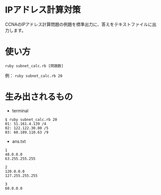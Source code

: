 # IPアドレス計算対策
CCNAのIPアドレス計算問題の例題を標準出力に、答えをテキストファイルに出力します。

# 使い方
`ruby subnet_calc.rb [問題数]`

例： `ruby subnet_calc.rb 20`

# 生み出されるもの
- terminal
```
$ ruby subnet_calc.rb 20
01: 51.161.4.139 /4
02: 122.122.30.80 /5
03: 60.109.110.63 /9
```

- ans.txt
```
1
48.0.0.0
63.255.255.255

2
120.0.0.0
127.255.255.255

3
60.0.0.0
```
